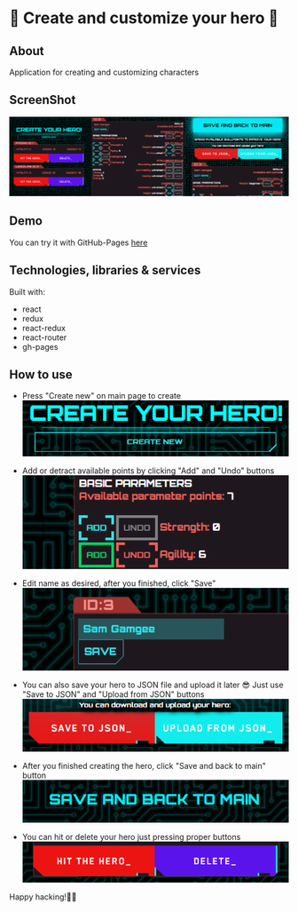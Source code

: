 # 🤖 Create and customize your hero 🤖

## About

Application for creating and customizing characters

## ScreenShot

![](./screenshots/screenshotMain.png)

## Demo

You can try it with GitHub-Pages
[here](https://foxcaulfield.github.io/create-your-hero/)

## Technologies, libraries & services

Built with:

- react
- redux
- react-redux
- react-router
- gh-pages

## How to use

- Press "Create new" on main page to create
  ![](./screenshots/screenshotCreate.png)

- Add or detract available points by clicking "Add" and "Undo" buttons
  ![](./screenshots/screenshotAdd.png)

- Edit name as desired, after you finished, click "Save"
  ![](./screenshots/screenshotName.png)

- You can also save your hero to JSON file and upload it later 😎 Just use "Save
  to JSON" and "Upload from JSON" buttons  
  ![](./screenshots/screenshotJSON.png)

- After you finished creating the hero, click "Save and back to main" button
  ![](./screenshots/screenshotBack.png)

- You can hit or delete your hero just pressing proper buttons
  ![](./screenshots/screenshotHit.png)

Happy hacking!🐱‍👤
